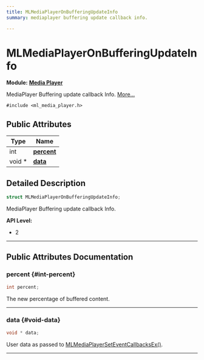 ```yaml
---
title: MLMediaPlayerOnBufferingUpdateInfo
summary: mediaplayer buffering update callback info. 

---
```


# MLMediaPlayerOnBufferingUpdateInfo

**Module:** **[Media Player](/versioned_docs/version-22-May-2023/api-ref/api/Modules/group___media_player/group___media_player.md)**



MediaPlayer Buffering update callback Info.  [More...](#detailed-description)


`#include <ml_media_player.h>`

## Public Attributes

| Type           | Name           |
| -------------- | -------------- |
| int | **[percent](/versioned_docs/version-22-May-2023/api-ref/api/Modules/group___media_player/struct_m_l_media_player_on_buffering_update_info.md#int-percent)**  |
| void * | **[data](/versioned_docs/version-22-May-2023/api-ref/api/Modules/group___media_player/struct_m_l_media_player_on_buffering_update_info.md#void-data)**  |

## Detailed Description

```cpp
struct MLMediaPlayerOnBufferingUpdateInfo;
```

MediaPlayer Buffering update callback Info. 




**API Level:**
  * 2




-----------
## Public Attributes Documentation

### percent {#int-percent}

```cpp
int percent;
```


The new percentage of buffered content. 





-----------

### data {#void-data}

```cpp
void * data;
```


User data as passed to [MLMediaPlayerSetEventCallbacksEx()](/versioned_docs/version-22-May-2023/api-ref/api/Modules/group___media_player/group___media_player.md#mlresult-mlmediaplayerseteventcallbacksex). 





-----------



